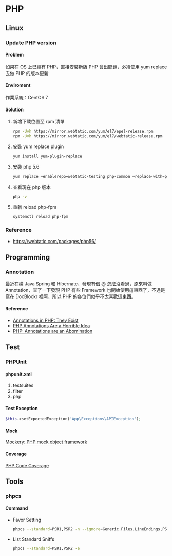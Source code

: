 # PHP

## Linux

### Update PHP version

#### Problem

如果在 OS 上已經有 PHP，直接安裝新版 PHP 會出問題，必須使用 yum replace 去做 PHP 的版本更新

#### Enviroment

作業系統：CentOS 7

#### Solution

1. 新增下載位置至 rpm 清單

    ```bash
    rpm -Uvh https://mirror.webtatic.com/yum/el7/epel-release.rpm
    rpm -Uvh https://mirror.webtatic.com/yum/el7/webtatic-release.rpm
    ```

1. 安裝 yum replace plugin

    ```bash
    yum install yum-plugin-replace
    ```

1. 安裝 php 5.6

    ```bash
    yum replace –enablerepo=webtatic-testing php-common –replace-with=php56w-common
    ```

1. 查看現在 php 版本

    ```bash
    php -v
    ```

1. 重新 reload php-fpm

    ```bash
    systemctl reload php-fpm
    ```

### Reference

* <https://webtatic.com/packages/php56/>

## Programming

### Annotation

最近在碰 Java Spring 和 Hibernate，發現有個 @ 怎麼沒看過，原來叫做 Annotation，查了一下發現 PHP 有些 Framework 也開始使用這東西了，不過是寫在 DocBlockr 裡阿，所以 PHP 的各位們似乎不太喜歡這東西。

#### Reference

* [Annotations in PHP: They Exist](http://www.slideshare.net/rdohms/annotations-in-php-they-exist)
* [PHP Annotations Are a Horrible Idea](http://theunraveler.com/blog/2012/php-annotations-are-a-horrible-idea/)
* [PHP: Annotations are an Abomination](https://r.je/php-annotations-are-an-abomination.html)

## Test

### PHPUnit

#### phpunit.xml

1. testsuites
1. filter
1. php

#### Test Exception

```php
$this->setExpectedException('App\Exceptions\APIException');
```

#### Mock

[Mockery: PHP mock object framework](https://github.com/padraic/mockery)

#### Coverage

[PHP Code Coverage](https://github.com/sebastianbergmann/php-code-coverage)

## Tools

### phpcs

#### Command

* Favor Setting

    ```bash
    phpcs --standard=PSR1,PSR2 -n --ignore=Generic.Files.LineEndings,PSR2.Files.EndFileNewline
    ```

* List Standard Sniffs

    ```bash
    phpcs --standard=PSR1,PSR2 -e
    ```
